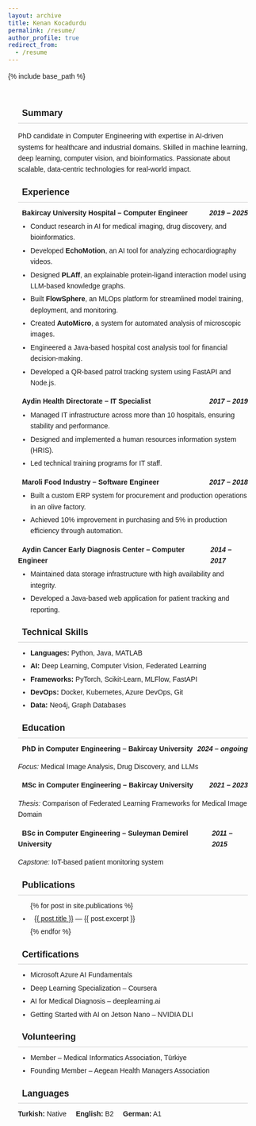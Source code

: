 ```yaml
---
layout: archive
title: Kenan Kocadurdu
permalink: /resume/
author_profile: true
redirect_from:
  - /resume
---
```


{% include base_path %}

<head>
  <meta charset="UTF-8">
  <meta name="viewport" content="width=device-width, initial-scale=1.0">
  <link rel="stylesheet" href="https://cdnjs.cloudflare.com/ajax/libs/font-awesome/6.0.0-beta3/css/all.min.css">
  <style>
    body {
      margin: 0;
      font-family: sans-serif;
      line-height: 1.6;
    }
    .container {
      max-width: 950px;
      margin: auto;
      padding: 15px 20px;
    }
    .section-title {
      font-size: 18px;
      font-weight: 600;
      border-bottom: 1px solid #ccc;
      margin: 20px 0 10px;
      padding-bottom: 5px;
    }
    .experience-item, .education-item {
      margin-bottom: 15px;
    }
    .experience-header, .education-header {
      display: flex;
      justify-content: space-between;
      align-items: baseline;
      font-weight: 600;
      margin-top: 10px;
    }
    ul {
      list-style-type: disc;
      padding-left: 25px;
      margin: 5px 0 0;
    }
    li {
      margin: 4px 0;
    }
    .languages span {
      margin-right: 15px;
    }
    .icon {
      margin-right: 8px;
    }
  </style>
</head>

<div class="container">

  <h2 class="section-title"><i class="fas fa-user icon"></i> Summary</h2>
  <p>
    PhD candidate in Computer Engineering with expertise in AI-driven systems for healthcare and industrial domains. Skilled in machine learning, deep learning, computer vision, and bioinformatics. Passionate about scalable, data-centric technologies for real-world impact.
  </p>

  <h2 class="section-title"><i class="fas fa-briefcase icon"></i> Experience</h2>

  <div class="experience-item">
    <div class="experience-header">
      <span><i class="fas fa-hospital icon"></i> Bakircay University Hospital – Computer Engineer</span>
      <span><em>2019 – 2025</em></span>
    </div>
    <ul>
      <li>Conduct research in AI for medical imaging, drug discovery, and bioinformatics.</li>
      <li>Developed <strong>EchoMotion</strong>, an AI tool for analyzing echocardiography videos.</li>
      <li>Designed <strong>PLAff</strong>, an explainable protein-ligand interaction model using LLM-based knowledge graphs.</li>
      <li>Built <strong>FlowSphere</strong>, an MLOps platform for streamlined model training, deployment, and monitoring.</li>
      <li>Created <strong>AutoMicro</strong>, a system for automated analysis of microscopic images.</li>
      <li>Engineered a Java-based hospital cost analysis tool for financial decision-making.</li>
      <li>Developed a QR-based patrol tracking system using FastAPI and Node.js.</li>
    </ul>
  </div>

  <div class="experience-item">
    <div class="experience-header">
      <span><i class="fas fa-network-wired icon"></i> Aydin Health Directorate – IT Specialist</span>
      <span><em>2017 – 2019</em></span>
    </div>
    <ul>
      <li>Managed IT infrastructure across more than 10 hospitals, ensuring stability and performance.</li>
      <li>Designed and implemented a human resources information system (HRIS).</li>
      <li>Led technical training programs for IT staff.</li>
    </ul>
  </div>

  <div class="experience-item">
    <div class="experience-header">
      <span><i class="fas fa-industry icon"></i> Maroli Food Industry – Software Engineer</span>
      <span><em>2017 – 2018</em></span>
    </div>
    <ul>
      <li>Built a custom ERP system for procurement and production operations in an olive factory.</li>
      <li>Achieved 10% improvement in purchasing and 5% in production efficiency through automation.</li>
    </ul>
  </div>

  <div class="experience-item">
    <div class="experience-header">
      <span><i class="fas fa-clinic-medical icon"></i> Aydin Cancer Early Diagnosis Center – Computer Engineer</span>
      <span><em>2014 – 2017</em></span>
    </div>
    <ul>
      <li>Maintained data storage infrastructure with high availability and integrity.</li>
      <li>Developed a Java-based web application for patient tracking and reporting.</li>
    </ul>
  </div>

  <h2 class="section-title"><i class="fas fa-code icon"></i> Technical Skills</h2>
  <ul>
    <li><strong>Languages:</strong> Python, Java, MATLAB</li>
    <li><strong>AI:</strong> Deep Learning, Computer Vision, Federated Learning</li>
    <li><strong>Frameworks:</strong> PyTorch, Scikit-Learn, MLFlow, FastAPI</li>
    <li><strong>DevOps:</strong> Docker, Kubernetes, Azure DevOps, Git</li>
    <li><strong>Data:</strong> Neo4j, Graph Databases</li>
  </ul>

  <h2 class="section-title"><i class="fas fa-graduation-cap icon"></i> Education</h2>

  <div class="education-item">
    <div class="education-header">
      <span><i class="fas fa-university icon"></i> PhD in Computer Engineering – Bakircay University</span>
      <span><em>2024 – ongoing</em></span>
    </div>
    <p><em>Focus:</em> Medical Image Analysis, Drug Discovery, and LLMs</p>
  </div>

  <div class="education-item">
    <div class="education-header">
      <span><i class="fas fa-university icon"></i> MSc in Computer Engineering – Bakircay University</span>
      <span><em>2021 – 2023</em></span>
    </div>
    <p><em>Thesis:</em> Comparison of Federated Learning Frameworks for Medical Image Domain</p>
  </div>

  <div class="education-item">
    <div class="education-header">
      <span><i class="fas fa-university icon"></i> BSc in Computer Engineering – Suleyman Demirel University</span>
      <span><em>2011 – 2015</em></span>
    </div>
    <p><em>Capstone:</em> IoT-based patient monitoring system</p>
  </div>

  <h2 class="section-title"><i class="fas fa-book icon"></i> Publications</h2>
  <ul>
    {% for post in site.publications %}
      <li><a href="{{ post.url }}"><i class="fas fa-file-alt icon"></i> {{ post.title }}</a> — {{ post.excerpt }}</li>
    {% endfor %}
  </ul>

  <h2 class="section-title"><i class="fas fa-certificate icon"></i> Certifications</h2>
  <ul>
    <li>Microsoft Azure AI Fundamentals</li>
    <li>Deep Learning Specialization – Coursera</li>
    <li>AI for Medical Diagnosis – deeplearning.ai</li>
    <li>Getting Started with AI on Jetson Nano – NVIDIA DLI</li>
  </ul>

  <h2 class="section-title"><i class="fas fa-hands-helping icon"></i> Volunteering</h2>
  <ul>
    <li>Member – Medical Informatics Association, Türkiye</li>
    <li>Founding Member – Aegean Health Managers Association</li>
  </ul>

  <h2 class="section-title"><i class="fas fa-language icon"></i> Languages</h2>
  <div class="languages">
    <span><strong>Turkish:</strong> Native</span>
    <span><strong>English:</strong> B2</span>
    <span><strong>German:</strong> A1</span>
  </div>
</div>
